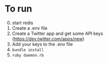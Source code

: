 # To run

0. start redis
1. Create a .env file
2. Create a Twitter app and get some API keys (https://dev.twitter.com/apps/new)
3. Add your keys to the .env file
4. `bundle install`
5. `ruby daemon.rb`
